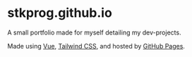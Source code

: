 # stkprog.github.io

A small portfolio made for myself detailing my dev-projects.

Made using [Vue](https://vuejs.org/), [Tailwind CSS](https://tailwindcss.com/), and hosted by [GitHub Pages](https://pages.github.com/).